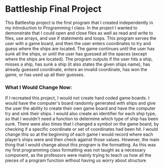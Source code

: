 # Battleship Final Project
This Battleship project is the first program that I created independently in my Introduction to Programming I class. In the project I wanted to demonstrate that I could open and close files as well as read and write to files, use arrays, and use if statements and loops. This program serves the user with a game board, and then the user enters coordinates to try and guess where the ships are located. The game continues until the user has sunk all the ships, or until the user has guessed all the spaces (except where the ships are located). The program outputs if the user hits a ship, misses a ship, has sunk a ship (it also states the given ships name), has already guessed coordinate, enters an invalid coordinate, has won the game, or has used up all their guesses.

### What I Would Change Now:
If I recreated this project, I would not create hard coded game boards. I would have the computer's board randomly generated with ships and give the user the ability to create their own game board and have the computer try and sink their ships. I would also create an identifier for each ship type, so that I wouldn't need a function to determine which type of ship has been sunk. There were also times that I changed a symbol on the game board, by checking if a specific coordinate or set of coordinates had been hit. I would change this so at the beginning of each game I would record where each player’s ships were and then check against those values. However, the main thing that I would change about this program is the formatting. As this was my first programming class formatting was not taught as a necessary component, as the professors were mainly trying to teach us how all the pieces of a program function without having us worry about structure


